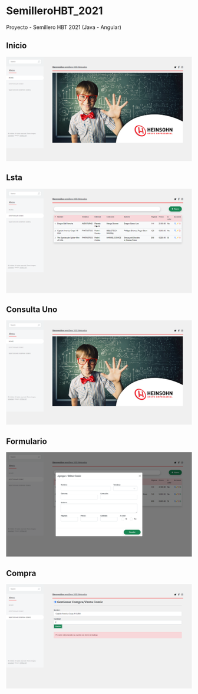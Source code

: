 # SemilleroHBT_2021
Proyecto - Semillero HBT 2021 (Java - Angular)

## Inicio

<img src="screenshot/inicio.png">

## Lsta

<img src="screenshot/listar.png">

## Consulta Uno

<img src="screenshot/inicio.png">

## Formulario

<img src="screenshot/formulario.png">

## Compra

<img src="screenshot/compra.png">